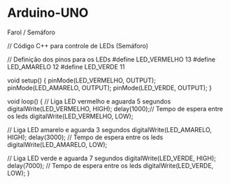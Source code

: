# Arduino-UNO
Farol / Semáforo 

// Código C++ para controle de LEDs (Semáforo)

// Definição dos pinos para os LEDs
#define LED_VERMELHO 13
#define LED_AMARELO  12
#define LED_VERDE    11

void setup() {
  pinMode(LED_VERMELHO, OUTPUT);
  pinMode(LED_AMARELO, OUTPUT);
  pinMode(LED_VERDE, OUTPUT);
}

void loop() {
  // Liga LED vermelho e aguarda 5 segundos
  digitalWrite(LED_VERMELHO, HIGH);
  delay(1000);// Tempo de espera entre os leds
  digitalWrite(LED_VERMELHO, LOW);

  // Liga LED amarelo e aguarda 3 segundos
  digitalWrite(LED_AMARELO, HIGH);
  delay(3000); // Tempo de espera entre os leds
  digitalWrite(LED_AMARELO, LOW);

  // Liga LED verde e aguarda 7 segundos
  digitalWrite(LED_VERDE, HIGH);
  delay(7000); // Tempo de espera entre os leds
  digitalWrite(LED_VERDE, LOW);
}
